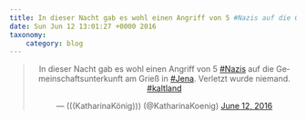 ```yaml
---
title: In dieser Nacht gab es wohl einen Angriff von 5 #Nazis auf die Gemeinschaftsunterkunft am Grieß in #Jena. Verletzt wurde niemand. #kaltland
date: Sun Jun 12 13:01:27 +0000 2016
taxonomy:
    category: blog
---
```

<blockquote class="twitter-tweet" align="center"><p lang="de" dir="ltr">In dieser Nacht gab es wohl einen Angriff von 5 <a href="https://twitter.com/hashtag/Nazis?src=hash">#Nazis</a> auf die Gemeinschaftsunterkunft am Grieß in <a href="https://twitter.com/hashtag/Jena?src=hash">#Jena</a>. Verletzt wurde niemand. <a href="https://twitter.com/hashtag/kaltland?src=hash">#kaltland</a></p>&mdash; (((KatharinaKönig))) (@KatharinaKoenig) <a href="https://twitter.com/KatharinaKoenig/status/741965065339973632">June 12, 2016</a></blockquote>

